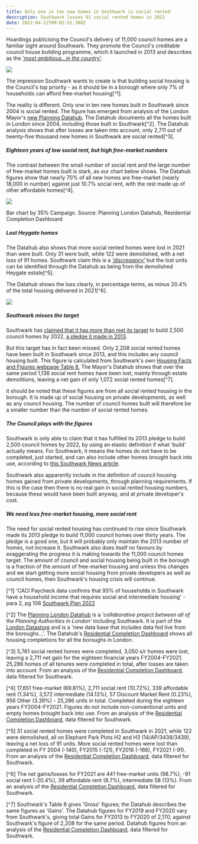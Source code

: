 ```yaml
---
title: Only one in ten new homes in Southwark is social rented
description: Southwark losses 91 social rented homes in 2021
date: 2022-04-12T09:02:51.308Z
---
```

Hoardings publicising the Council's delivery of 11,000 council homes are a familiar sight around Southwark.  They promote the Council's creditable council house building programme, which it launched in 2013 and describes as the *['most ambitious...in the country'](https://www.southwark.gov.uk/housing/new-council-homes/why-we-re-building).*

![](img/hoarding_southwark_pk_rd_mar_2022_resize-2-.jpg)

The impression Southwark wants to create is that building social housing is the Council's top priority - as it should be in a borough where only 7% of households can afford free-market housing[^1].

The reality is different.  Only one in ten new homes built in Southwark since 2004 is social rented.  The figure has emerged from analysis of the London Mayor's [new Planning Datahub](https://data.london.gov.uk/dataset/planning-london-datahub?_gl=1*1q4sghb*_ga*Nzk4MDMxOTU4LjE2NDU2OTEwODg.*_ga_PY4SWZN1RJ*MTY0OTUwNzM1OC45LjEuMTY0OTUwNzM4My4w).  The Datahub documents all the homes built in London since 2004, including those built in Southwark[^2].  The Datahub analysis shows that after losses are taken into account, only 2,711 out of twenty-five thousand new homes in Southwark are social rented[^3].

##### Eighteen years of low social rent, but high free-market numbers

The contrast between the small number of social rent and the large number of free-market homes built is stark, as our chart below shows.  The Datahub figures show that nearly 70% of all new homes are free-market (nearly 18,000 in number) against just 10.7% social rent, with the rest made up of other affordable homes[^4].

![](img/screenshot-2022-04-12-at-10-13-39-southwark_completions_bar_chart_market_social_rent_fy20042021-pdf.png)

Bar chart by 35% Campaign.  Source: Planning London Datahub, Residential Completion Dashboard

##### Lost Heygate homes

The Datahub also shows that more social rented homes were lost in 2021 than were built.  Only 31 were built, while 122 were demolished, with a net loss of 91 homes.  Southwark claim this is a *['discrepancy'](https://www.southwarknews.co.uk/news/number-of-new-social-rents-decreases-by-20/)* but the lost units can be identified through the Datahub as being from the demolished Heygate estate[^5].

The Datahub shows the loss clearly, in percentage terms, as minus 20.4% of the total housing delivered in 2021[^6].

![](img/screenshot_planning_london_datahub_london_datastore_google_chrome_010422_highlight-3-.png)

##### Southwark misses the target

Southwark has [claimed that it has more than met its target](<claimed that it has more than met its target>) to build 2,500 council homes by 2022, [a pledge it made in 2013](https://www.southwark.gov.uk/housing/new-council-homes/why-we-re-building).

But this target has in fact been missed.  Only 2,208 social rented homes have been built in Southwark since 2013, and this includes any council housing built.  This figure is calculated from Southwark's own [Housing Facts and Figures webpage Table 8.](https://www.southwark.gov.uk/planning-and-building-control/planning-policy-and-transport-policy/monitoring/authority-monitoring-report/housing?chapter=4)  The Mayor's Datahub shows that over the same period 1,136 social rent homes have been lost, mainly through estate demolitions, leaving a net gain of only 1,072 social rented homes[^7].

it should be noted that these figures are from all social rented housing in the borough.  It is made up of social housing on private developments, as well as any council housing.  The number of council homes built will therefore be a smaller number than the number of social rented homes.

##### The Council plays with the figures

Southwark is only able to claim that it has fulfilled its 2013 pledge to build 2,500 council homes by 2022, by using an elastic definition if what 'build' actually means.  For Southwark, it means the homes do not have to be completed, just started, and can also include other homes brought back into use, according to [this Southwark News article](https://www.southwarknews.co.uk/news/exclusive-council-promises-1000-more-council-homes-claiming-it-has-already-beaten-it-target-of-2500-its-target-of-2500/).

Southwark also apparently include in the definition of council housing homes gained from private developments, through planning requirements.  If this is the case then there is no real gain in social rented housing numbers, because these would have been built anyway, and at private developer's cost.

##### We need less free-market housing, more social rent

The need for social rented housing has continued to rise since Southwark made its 2013 pledge to build 11,000 council homes over thirty years.  The pledge is a good one, but it will probably only maintain the 2013 number of homes, not increase it.  Southwark also does itself no favours by exaggerating the progress it is making towards the 11,000 council homes target.  The amount of council and social housing being built in the borough is a fraction of the amount of free-market housing and unless this changes and we start getting more social housing from private developers as well as council homes, then Southwark's housing crisis will continue.

[^1] 'CACI Paycheck data confirms that 93% of households in Southwark have a household income that requires social and intermediate housing' - para 2, pg 108 [Southwark Plan 2022](https://www.southwark.gov.uk/planning-and-building-control/planning-policy-and-transport-policy/new-southwark-plan)

[^2] The [Planning London Datahub](https://www.london.gov.uk/what-we-do/planning/who-we-work/borough-webpages#:~:text=The%20Planning%20DataHub%20is%20a,shared%20understanding%20of%20the%20data.) is a *'collaborative project between all of the Planning Authorities in London'* including Southwark.  It is part of the [London Datastore](https://data.london.gov.uk/) and is a 'new data base that includes data fed live from the boroughs...'.  The Datahub's [Residential Completion Dashboard](https://public.tableau.com/views/PlanningLondonDatahub-Dashboard/MainDashboard?:language=en&:display_count=y&publish=yes&:origin=viz_share_link) shows all housing completions for all the boroughs in London.

[^3] 5,761 social rented homes were completed, 3,050 s/r homes were lost, leaving a 2,711 net gain for the eighteen financial years FY2004-FY2021.  25,286 homes of all tenures were completed in total, after losses are taken into account.  From an analysis of the [Residential Completion Dashboard](https://public.tableau.com/views/PlanningLondonDatahub-Dashboard/MainDashboard?:language=en&:display_count=y&publish=yes&:origin=viz_share_link), data filtered for Southwark.

[^4] 17,651 free-market (69.81%), 2,711 social rent (10.72%), 339 affordable rent (1.34%), 3,572 intermediate (14.13%), 57 Discount Market Rent (0.23%), 956 Other (3.39%) - 25,286 units in total.  Completed during the eighteen years FY2004-FY2021.  Figures do not include non-conventional units and empty homes brought back into use.  From an analysis of the [Residential Completion Dashboard](https://public.tableau.com/views/PlanningLondonDatahub-Dashboard/MainDashboard?:language=en&:display_count=y&publish=yes&:origin=viz_share_link), data filtered for Southwark.

[^5] 31 social rented homes were completed in Southwark in 2021, while 122 were demolished, all on Elephant Park Plots H2 and H3 (14/AP/3438/3439), leaving a net loss of 91 units.  More social rented homes were lost than completed  in FY 2004 (-140), FY2015 (-121), FY2016 (-166), FY2021 (-91).  From an analysis of the [Residential Completion Dashboard](https://public.tableau.com/views/PlanningLondonDatahub-Dashboard/MainDashboard?:language=en&:display_count=y&publish=yes&:origin=viz_share_link), data filtered for Southwark. 

[^6] The net gains/losses for FY2021 are 441 free-market units (98.7%), -91 social rent (-20.4%), 39 affordable rent (8.7%), intermediate 58 (13%).  From an analysis of the [Residential Completion Dashboard](https://public.tableau.com/views/PlanningLondonDatahub-Dashboard/MainDashboard?:language=en&:display_count=y&publish=yes&:origin=viz_share_link), data filtered for Southwark.

[^7]  Southwark's Table 8 gives 'Gross' figures; the Datahub describes the same figures as 'Gains'.  The Datahub figures for FY2019 and FY2020 vary from Southwark's, giving total Gains for FY2013 to FY2020 of 2,170, against Southwark's figure of 2,208 for the same period. Datahub figures from an analysis of the [Residential Completion Dashboard](https://public.tableau.com/views/PlanningLondonDatahub-Dashboard/MainDashboard?:language=en&:display_count=y&publish=yes&:origin=viz_share_link), data filtered for Southwark.